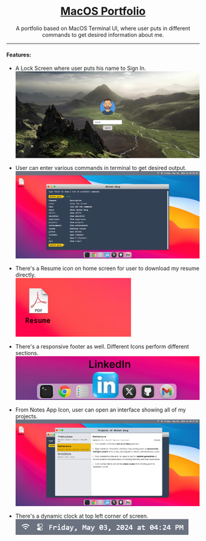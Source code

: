 <h1 align="center">
<a rel="noopener noreferrer" target="_blank" href="https://akshat-garg.com">
MacOS Portfolio
</a>
</h1>

<p align="center">
 A portfolio based on MacOS Terminal UI, where user puts in different commands to get desired information about me.
</p>

<hr />

#### Features:

- A Lock Screen where user puts his name to Sign In.
  ![Lock Screen](./snaps/lockscreen.png)

- User can enter various commands in terminal to get desired output.
  ![Home Screen](./snaps/homescreen.png)

- There's a Resume icon on home screen for user to download my resume directly.<br/>
  ![Resume](./snaps/resume.png)

- There's a responsive footer as well. Different Icons perform different sections.
  ![Footer](./snaps/footer.png)

- From Notes App Icon, user can open an interface showing all of my projects.
  ![Projects](./snaps/projects.png)

- There's a dynamic clock at top left corner of screen.<br/>
  ![Clock](./snaps/clock.png)
